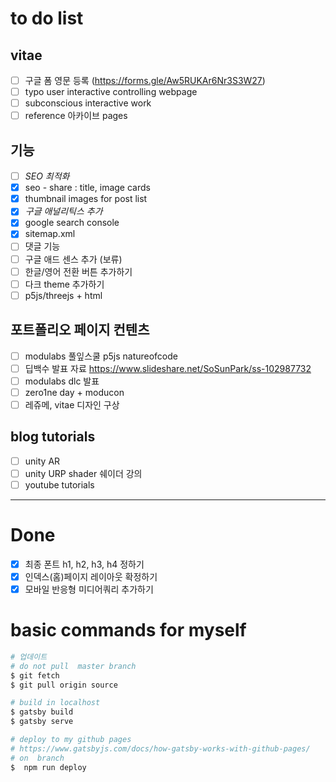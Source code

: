 # to do list

## vitae
- [ ] 구글 폼 영문 등록 (https://forms.gle/Aw5RUKAr6Nr3S3W27)
- [ ] typo user interactive controlling webpage
- [ ] subconscious interactive work
- [ ] reference 아카이브 pages
## 기능
- [ ] *SEO 최적화*
- [x] seo - share : title, image cards
- [x] thumbnail images for post list
- [x] *구글 애널리틱스 추가*
- [x] google search console
- [x] sitemap.xml
- [ ] 댓글 기능
- [ ] 구글 애드 센스 추가 (보류)
- [ ] 한글/영어 전환 버튼 추가하기
- [ ] 다크 theme 추가하기
- [ ] p5js/threejs + html

## 포트폴리오 페이지 컨텐츠
- [ ] modulabs 풀잎스쿨 p5js natureofcode
- [ ] 딥백수 발표 자료 https://www.slideshare.net/SoSunPark/ss-102987732
- [ ] modulabs dlc 발표 
- [ ] zero1ne day + moducon
- [ ] 레쥬메, vitae 디자인 구상

## blog tutorials
- [ ] unity AR
- [ ] unity URP shader 쉐이더 강의
- [ ] youtube tutorials
---------------------------------------

# Done
- [x] 최종 폰트 h1, h2, h3, h4 정하기
- [x] 인덱스(홈)페이지 레이아웃 확정하기 
- [x] 모바일 반응형 미디어쿼리 추가하기

# basic commands for myself

```bash
# 업데이트
# do not pull  master branch
$ git fetch
$ git pull origin source

# build in localhost 
$ gatsby build
$ gatsby serve

# deploy to my github pages
# https://www.gatsbyjs.com/docs/how-gatsby-works-with-github-pages/
# on  branch
$  npm run deploy

```
